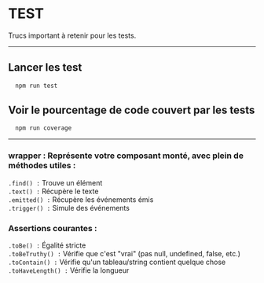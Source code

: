 # TEST

Trucs important à retenir pour les tests.

---
## Lancer les test

```bash
  npm run test
```

## Voir le pourcentage de code couvert par les tests

```bash
  npm run coverage
```
---
### wrapper : Représente votre composant monté, avec plein de méthodes utiles :

```.find() :``` Trouve un élément<br />
```.text() :``` Récupère le texte<br />
```.emitted() :``` Récupère les événements émis<br />
```.trigger() :``` Simule des événements

### Assertions courantes :

```.toBe() :``` Égalité stricte<br />
```.toBeTruthy() :``` Vérifie que c'est "vrai" (pas null, undefined, false, etc.)<br />
```.toContain() :``` Vérifie qu'un tableau/string contient quelque chose<br />
```.toHaveLength() :``` Vérifie la longueur<br />
